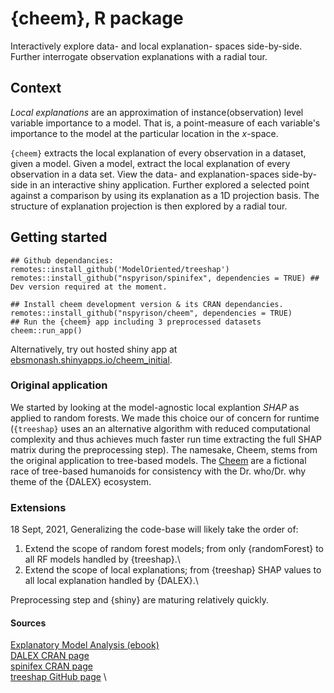 # {cheem}, R package

Interactively explore data- and local explanation- spaces side-by-side. Further interrogate observation explanations with a radial tour.

## Context

_Local explanations_ are an approximation of instance(observation) level variable importance to a model. That is, a point-measure of each variable's importance to the model at the particular location in the $x$-space.

`{cheem}` extracts the local explanation of every observation in a dataset, given a model. Given a model, extract the local explanation of every observation in a data set. View the data- and explanation-spaces side-by-side in an interactive shiny application. Further explored a selected point against a comparison by using its explanation as a 1D projection basis. The structure of explanation projection is then explored by a radial tour.

## Getting started

```
## Github dependancies:
remotes::install_github('ModelOriented/treeshap')
remotes::install_github("nspyrison/spinifex", dependencies = TRUE) ## Dev version required at the moment.

## Install cheem development version & its CRAN dependancies.
remotes::install_github("nspyrison/cheem", dependencies = TRUE)
## Run the {cheem} app including 3 preprocessed datasets
cheem::run_app()
```

Alternatively, try out hosted shiny app at [ebsmonash.shinyapps.io/cheem_initial](https://ebsmonash.shinyapps.io/cheem_initial/).

### Original application

We started by looking at the model-agnostic local explantion _SHAP_ as applied to random forests. We made this choice our of concern for runtime (`{treeshap}` uses an an alternative algorithm with reduced computational complexity and thus achieves much faster run time extracting the full SHAP matrix during the preprocessing step). The namesake, Cheem, stems from the original application to tree-based models. The [Cheem](https://tardis.fandom.com/wiki/Tree_of_Cheem) are a fictional race of tree-based humanoids for consistency with the Dr. who/Dr. why theme of the {DALEX} ecosystem.

### Extensions

18 Sept, 2021, Generalizing the code-base will likely take the order of:

1. Extend the scope of random forest models; from only {randomForest} to all RF models handled by {treeshap}.\
2. Extend the scope of local explanations; from {treeshap} SHAP values to all local explanation handled by {DALEX}.\

Preprocessing step and {shiny} are maturing relatively quickly.

#### Sources

[Explanatory Model Analysis (ebook)](https://ema.drwhy.ai/shapley.html#SHAPRcode) \
[DALEX CRAN page](https://CRAN.R-project.org/package=DALEX) \
[spinifex CRAN page](https://cran.r-project.org/package=spinifex) \
[treeshap GitHub page](https://github.com/ModelOriented/treeshap) \
